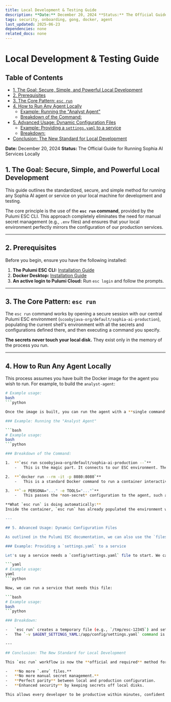 ```yaml
---
title: Local Development & Testing Guide
description: **Date:** December 20, 2024 **Status:** The Official Guide for Running Sophia AI Services Locally
tags: security, onboarding, gong, docker, agent
last_updated: 2025-06-23
dependencies: none
related_docs: none
---
```


# Local Development & Testing Guide


## Table of Contents

- [1. The Goal: Secure, Simple, and Powerful Local Development](#1.-the-goal:-secure,-simple,-and-powerful-local-development)
- [2. Prerequisites](#2.-prerequisites)
- [3. The Core Pattern: `esc run`](#3.-the-core-pattern:-`esc-run`)
- [4. How to Run Any Agent Locally](#4.-how-to-run-any-agent-locally)
  - [Example: Running the "Analyst Agent"](#example:-running-the-"analyst-agent")
  - [Breakdown of the Command:](#breakdown-of-the-command:)
- [5. Advanced Usage: Dynamic Configuration Files](#5.-advanced-usage:-dynamic-configuration-files)
  - [Example: Providing a `settings.yaml` to a service](#example:-providing-a-`settings.yaml`-to-a-service)
  - [Breakdown:](#breakdown:)
- [Conclusion: The New Standard for Local Development](#conclusion:-the-new-standard-for-local-development)

**Date:** December 20, 2024
**Status:** The Official Guide for Running Sophia AI Services Locally

## 1. The Goal: Secure, Simple, and Powerful Local Development

This guide outlines the standardized, secure, and simple method for running any Sophia AI agent or service on your local machine for development and testing.

The core principle is the use of the **`esc run` command**, provided by the Pulumi ESC CLI. This approach completely eliminates the need for manual secret management (e.g., `.env` files) and ensures that your local environment perfectly mirrors the configuration of our production services.

---

## 2. Prerequisites

Before you begin, ensure you have the following installed:

1.  **The Pulumi ESC CLI:** [Installation Guide](https://www.pulumi.com/docs/esc/install/)
2.  **Docker Desktop:** [Installation Guide](https://docs.docker.com/get-docker/)
3.  **An active login to Pulumi Cloud:** Run `esc login` and follow the prompts.

---

## 3. The Core Pattern: `esc run`

The `esc run` command works by opening a secure session with our central Pulumi ESC environment (`scoobyjava-org/default/sophia-ai-production`), populating the current shell's environment with all the secrets and configurations defined there, and then executing a command you specify.

**The secrets never touch your local disk.** They exist only in the memory of the process you run.

---

## 4. How to Run Any Agent Locally

This process assumes you have built the Docker image for the agent you wish to run. For example, to build the `analyst-agent`:

```bash
# Example usage:
bash
```python

Once the image is built, you can run the agent with a **single command**.

### Example: Running the "Analyst Agent"

```bash
# Example usage:
bash
```python

### Breakdown of the Command:

1.  **`esc run scoobyjava-org/default/sophia-ai-production --`**
    -   This is the magic part. It connects to our ESC environment. The `--` separates the `esc` command from the command it will execute.

2.  **`docker run --rm -it -p 8080:8080`**
    -   This is a standard Docker command to run a container interactively and map a port.

3.  **`-e PERSONA="..." -e TOOLS="..."`**
    -   This passes the *non-secret* configuration to the agent, such as its persona and the list of tools it should activate.

**What `esc run` is doing automatically:**
Inside the container, `esc run` has already populated the environment with `AGNO_API_KEY`, `ARIZE_API_KEY`, `GONG_ACCESS_KEY`, and all other necessary secrets before the agent code starts. Your agent's `auto_esc_config.py` will find these environment variables and everything will work seamlessly.

---

## 5. Advanced Usage: Dynamic Configuration Files

As outlined in the Pulumi ESC documentation, we can also use the `files` directive to generate temporary configuration files.

### Example: Providing a `settings.yaml` to a service

Let's say a service needs a `config/settings.yaml` file to start. We can define this in our ESC environment:

```yaml
# Example usage:
yaml
```python

Now, we can run a service that needs this file:

```bash
# Example usage:
bash
```python

### Breakdown:

-   `esc run` creates a temporary file (e.g., `/tmp/esc-12345`) and sets the environment variable `AGENT_SETTINGS_YAML` to its path.
-   The `-v $AGENT_SETTINGS_YAML:/app/config/settings.yaml` command is a standard Docker volume mount. It mounts the temporary file created by `esc` into the expected location inside the container.

---

## Conclusion: The New Standard for Local Development

This `esc run` workflow is now the **official and required** method for local development and testing of all Sophia AI services.

-   **No more `.env` files.**
-   **No more manual secret management.**
-   **Perfect parity** between local and production configuration.
-   **Enhanced security** by keeping secrets off local disks.

This allows every developer to be productive within minutes, confident that their local environment is a perfect replica of the secure, configured production environment.
